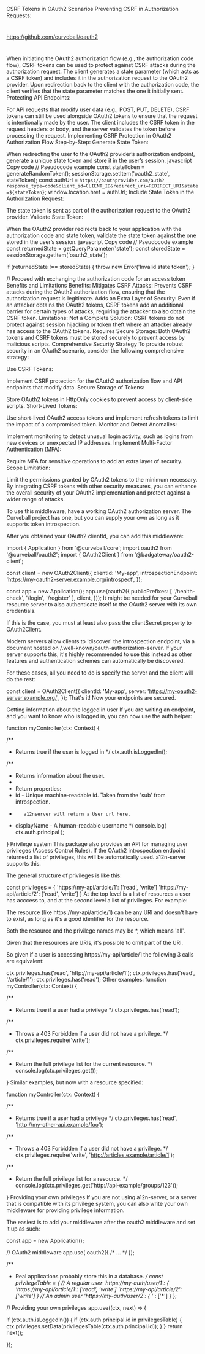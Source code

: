 CSRF Tokens in OAuth2 Scenarios
Preventing CSRF in Authorization Requests:

##
#
https://github.com/curveball/oauth2
#
##

When initiating the OAuth2 authorization flow (e.g., the authorization code flow), CSRF tokens can be used to protect against CSRF attacks during the authorization request.
The client generates a state parameter (which acts as a CSRF token) and includes it in the authorization request to the OAuth2 provider.
Upon redirection back to the client with the authorization code, the client verifies that the state parameter matches the one it initially sent.
Protecting API Endpoints:

For API requests that modify user data (e.g., POST, PUT, DELETE), CSRF tokens can still be used alongside OAuth2 tokens to ensure that the request is intentionally made by the user.
The client includes the CSRF token in the request headers or body, and the server validates the token before processing the request.
Implementing CSRF Protection in OAuth2 Authorization Flow
Step-by-Step:
Generate State Token:

When redirecting the user to the OAuth2 provider’s authorization endpoint, generate a unique state token and store it in the user’s session.
javascript
Copy code
// Pseudocode example
const stateToken = generateRandomToken();
sessionStorage.setItem('oauth2_state', stateToken);
const authUrl = `https://oauthprovider.com/auth?response_type=code&client_id=CLIENT_ID&redirect_uri=REDIRECT_URI&state=${stateToken}`;
window.location.href = authUrl;
Include State Token in the Authorization Request:

The state token is sent as part of the authorization request to the OAuth2 provider.
Validate State Token:

When the OAuth2 provider redirects back to your application with the authorization code and state token, validate the state token against the one stored in the user’s session.
javascript
Copy code
// Pseudocode example
const returnedState = getQueryParameter('state');
const storedState = sessionStorage.getItem('oauth2_state');

if (returnedState !== storedState) {
    throw new Error('Invalid state token');
}

// Proceed with exchanging the authorization code for an access token
Benefits and Limitations
Benefits:
Mitigates CSRF Attacks: Prevents CSRF attacks during the OAuth2 authorization flow, ensuring that the authorization request is legitimate.
Adds an Extra Layer of Security: Even if an attacker obtains the OAuth2 tokens, CSRF tokens add an additional barrier for certain types of attacks, requiring the attacker to also obtain the CSRF token.
Limitations:
Not a Complete Solution: CSRF tokens do not protect against session hijacking or token theft where an attacker already has access to the OAuth2 tokens.
Requires Secure Storage: Both OAuth2 tokens and CSRF tokens must be stored securely to prevent access by malicious scripts.
Comprehensive Security Strategy
To provide robust security in an OAuth2 scenario, consider the following comprehensive strategy:

Use CSRF Tokens:

Implement CSRF protection for the OAuth2 authorization flow and API endpoints that modify data.
Secure Storage of Tokens:

Store OAuth2 tokens in HttpOnly cookies to prevent access by client-side scripts.
Short-Lived Tokens:

Use short-lived OAuth2 access tokens and implement refresh tokens to limit the impact of a compromised token.
Monitor and Detect Anomalies:

Implement monitoring to detect unusual login activity, such as logins from new devices or unexpected IP addresses.
Implement Multi-Factor Authentication (MFA):

Require MFA for sensitive operations to add an extra layer of security.
Scope Limitation:

Limit the permissions granted by OAuth2 tokens to the minimum necessary.
By integrating CSRF tokens with other security measures, you can enhance the overall security of your OAuth2 implementation and protect against a wider range of attacks.






To use this middleware, have a working OAuth2 authorization server. The Curveball project has one, but you can supply your own as long as it supports token introspection.

After you obtained your OAuth2 clientId, you can add this middleware:

import { Application } from '@curveball/core';
import oauth2 from '@curveball/oauth2';
import { OAuth2Client } from '@badgateway/oauth2-client';

const client = new OAuth2Client({
  clientId: 'My-app',
  introspectionEndpoint: 'https://my-oauth2-server.example.org/introspect',
});

const app = new Application();
app.use(oauth2({
  publicPrefixes: [
    '/health-check',
    '/login',
    '/register'
  ],
  client,
}));
It might be needed for your Curveball resource server to also authenticate itself to the OAuth2 server with its own credentials.

If this is the case, you must at least also pass the clientSecret property to OAuth2Client.

Modern servers allow clients to 'discover' the introspection endpoint, via a document hosted on /.well-known/oauth-authorization-server. If your server supports this, it's highly recommended to use this instead as other features and authentication schemes can automatically be discovered.

For these cases, all you need to do is specify the server and the client will do the rest:

const client = OAuth2Client({
  clientId: 'My-app',
  server: 'https://my-oauth2-server.example.org/',
});
That's it! Now your endpoints are secured.

Getting information about the logged in user
If you are writing an endpoint, and you want to know who is logged in, you can now use the auth helper:

function myController(ctx: Context) {

  /**
   * Returns true if the user is logged in
   */
  ctx.auth.isLoggedIn();

  /**
   * Returns information about the user.
   *
   * Return properties:
   *   id - Unique machine-readable id. Taken from the 'sub' from introspection.
   *        a12nserver will return a User url here.
   *   displayName - A human-readable username
   */
  console.log(
    ctx.auth.principal
  );

}
Privilege system
This package also provides an API for managing user privileges (Access Control Rules). If the OAuth2 introspection endpoint returned a list of privileges, this will be automatically used. a12n-server supports this.

The general structure of privileges is like this:

const privileges = {
  'https://my-api/article/1': ['read', 'write']
  'https://my-api/article/2': ['read', 'write']
}
At the top level is a list of resources a user has acccess to, and at the second level a list of privileges. For example:

The resource (like https://my-api/article/1) can be any URI and doesn't have to exist, as long as it's a good identifier for the resource.

Both the resource and the privilege names may be *, which means 'all'.

Given that the resources are URIs, it's possible to omit part of the URI.

So given if a user is accessing https://my-api/article/1 the following 3 calls are equivalent:

ctx.privileges.has('read', 'http://my-api/article/1');
ctx.privileges.has('read', '/article/1');
ctx.privileges.has('read');
Other examples:
function myController(ctx: Context) {

  /**
   * Returns true if a user had a privilege
   */
  ctx.privileges.has('read');

  /**
   * Throws a 403 Forbidden if a user did not have a privilege.
   */
  ctx.privileges.require('write');

  /**
   * Return the full privilege list for the current resource.
   */
  console.log(ctx.privileges.get());

}
Similar examples, but now with a resource specified:

function myController(ctx: Context) {

  /**
   * Returns true if a user had a privilege
   */
  ctx.privileges.has('read', 'http://my-other-api.example/foo');

  /**
   * Throws a 403 Forbidden if a user did not have a privilege.
   */
  ctx.privileges.require('write', 'http://articles.example/article/1');

  /**
   * Return the full privilege list for a resource.
   */
  console.log(ctx.privileges.get('http://api-example/groups/123'));

}
Providing your own privileges
If you are not using a12n-server, or a server that is compatible with its privilege system, you can also write your own middleware for providing privilege information.

The easiest is to add your middleware after the oauth2 middleware and set it up as such:

const app = new Application();

// OAuth2 middleware
app.use( oauth2({
  /* ... */
});



/**
 * Real applications probably store this in a database.
 */
const privilegeTable = {
  // A regular user
  'https://my-auth/user/1': {
    'https://my-api/article/1': ['read', 'write']
    'https://my-api/article/2': ['write']
  }
  // An admin user
  'https://my-auth/user/2': {
    '*': ['*']
  }
};


// Providing your own privileges
app.use((ctx, next) => {

  if (ctx.auth.isLoggedIn()) {
    if (ctx.auth.principal.id in privilegesTable) {
      ctx.privileges.setData(privilegesTable[ctx.auth.principal.id]);
    }
  }
  return next();

});
